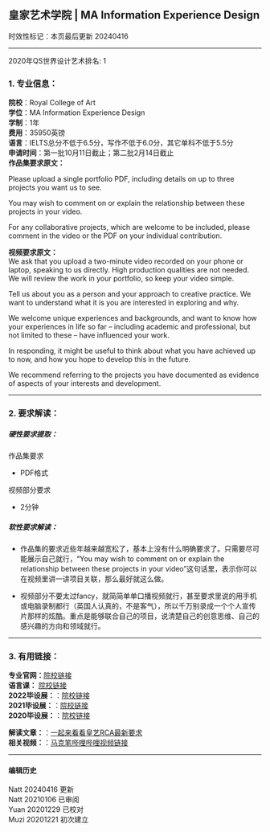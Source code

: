 ## 皇家艺术学院 | MA Information Experience Design
时效性标记：本页最后更新 20240416   

---
2020年QS世界设计艺术排名: 1  

### 1. 专业信息：  

**院校**：Royal College of Art  
**学位**：MA Information Experience Design  
**学制**：1年  
**费用**：35950英镑  
**语言**：IELTS总分不低于6.5分，写作不低于6.0分，其它单科不低于5.5分  
**申请时间**：第一批10月11日截止；第二批2月14日截止  
**作品集要求原文：**   

Please upload a single portfolio PDF, including details on up to three projects you want us to see.

You may wish to comment on or explain the relationship between these projects in your video.

For any collaborative projects, which are welcome to be included, please comment in the video or the PDF on your individual contribution.


**视频要求原文：**   
We ask that you upload a two-minute video recorded on your phone or laptop, speaking to us directly. High production qualities are not needed. We will review the work in your portfolio, so keep your video simple.

Tell us about you as a person and your approach to creative practice. We want to understand what it is you are interested in exploring and why.

We welcome unique experiences and backgrounds, and want to know how your experiences in life so far – including academic and professional, but not limited to these – have influenced your work.

In responding, it might be useful to think about what you have achieved up to now, and how you hope to develop this in the future.

We recommend referring to the projects you have documented as evidence of aspects of your interests and development.

---


### 2. 要求解读：  

##### 硬性要求提取：  
作品集要求
- PDF格式    

视频部分要求  
- 2分钟


##### 软性要求解读：  

- 作品集的要求近些年越来越宽松了，基本上没有什么明确要求了。只需要尽可能展示自己就行，“You may wish to comment on or explain the relationship between these projects in your video”这句话里，表示你可以在视频里讲一讲项目关联，那么最好就这么做。

- 视频部分不要太过fancy，就简简单单口播视频就行，甚至要求里说的用手机或电脑录制都行（英国人认真的，不是客气），所以千万别录成一个个人宣传片那样的炫酷。重点是能够联合自己的项目，说清楚自己的创意思维、自己的感兴趣的方向和领域就行。  



---


### 3. 有用链接：

**专业官网：**[院校链接](https://www.rca.ac.uk/study/programme-finder/information-experience-design-ma/)   
**语言课：** [院校链接](https://www.rca.ac.uk/study/facilities-support/learning-support/english-for-academic-purposes/)   
**2022毕设展：**：[院校链接](https://2022.rca.ac.uk/programmes/information-experience-design-ma)    
**2021毕设展：**：[院校链接](https://2022.rca.ac.uk/programmes/information-experience-design-ma)   
**2020毕设展：**：[院校链接](https://2020.rca.ac.uk/programmes/information-experience-design-ma)  

**解读文章：**：[一起来看看皇艺RCA最新要求](http://www.makebi.net/38630.html)  
**相关视频：**：[马克笔哔哩哔哩视频链接](https://www.bilibili.com/video/av22598279)  

---


#### 编辑历史
Natt 20240416 更新  
Natt 20210106 已审阅  
Yuan 20201229 已校对  
Muzi 20201221 初次建立  
